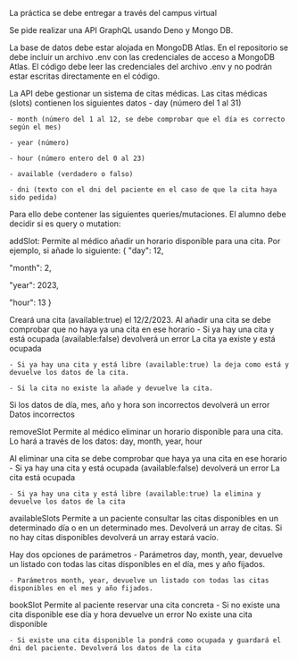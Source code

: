 La práctica se debe entregar a través del campus virtual

Se pide realizar una API GraphQL usando Deno y Mongo DB.

La base de datos debe estar alojada en MongoDB Atlas. En el repositorio se debe incluir un archivo .env con las credenciales de acceso a MongoDB Atlas. El código debe leer las credenciales del archivo .env y no podrán estar escritas directamente en el código.

La API debe gestionar un sistema de citas médicas.
Las citas médicas (slots) contienen los siguientes datos
    - day (número del 1 al 31)

    - month (número del 1 al 12, se debe comprobar que el día es correcto según el mes)

    - year (número)

    - hour (número entero del 0 al 23)
    
    - available (verdadero o falso)
    
    - dni (texto con el dni del paciente en el caso de que la cita haya sido pedida)

Para ello debe contener las siguientes queries/mutaciones. El alumno debe decidir si es query o mutation:

addSlot:
Permite al médico añadir un horario disponible para una cita. Por ejemplo, si añade lo siguiente:
{
  "day": 12,

  "month": 2,
  
  "year": 2023,
  
  "hour": 13
}

Creará una cita (available:true) el 12/2/2023.
Al añadir una cita se debe comprobar que no haya ya una cita en ese horario
    - Si ya hay una cita y está ocupada (available:false) devolverá un error La cita ya existe y está ocupada

    - Si ya hay una cita y está libre (available:true) la deja como está y devuelve los datos de la cita.
    
    - Si la cita no existe la añade y devuelve la cita.

Si los datos de día, mes, año y hora son incorrectos devolverá un error Datos incorrectos


removeSlot
Permite al médico eliminar un horario disponible para una cita. Lo hará a través de los datos: day, month, year, hour

Al eliminar una cita se debe comprobar que haya ya una cita en ese horario
    - Si ya hay una cita y está ocupada (available:false) devolverá un error La cita está ocupada

    - Si ya hay una cita y está libre (available:true) la elimina y devuelve los datos de la cita


availableSlots
Permite a un paciente consultar las citas disponibles en un determinado día o en un determinado mes. Devolverá un array de citas. Si no hay citas disponibles devolverá un array estará vacío.

Hay dos opciones de parámetros
    - Parámetros day, month, year, devuelve un listado con todas las citas disponibles en el día, mes y año fijados.

    - Parámetros month, year, devuelve un listado con todas las citas disponibles en el mes y año fijados.


bookSlot
Permite al paciente reservar una cita concreta
    - Si no existe una cita disponible ese día y hora devuelve un error No existe una cita disponible

    - Si existe una cita disponible la pondrá como ocupada y guardará el dni del paciente. Devolverá los datos de la cita